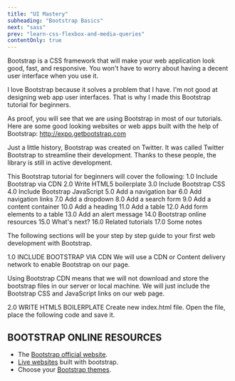 ```yaml
---
title: "UI Mastery"
subheading: "Bootstrap Basics"
next: "sass"
prev: "learn-css-flexbox-and-media-queries"
contentOnly: true
---
```


Bootstrap is a CSS framework that will make your web application look good, fast, and responsive. You won't have to worry about having a decent user interface when you use it.

I love Bootstrap because it solves a problem that I have. I'm not good at designing web app user interfaces. That is why I made this Bootstrap tutorial for beginners.

As proof, you will see that we are using Bootstrap in most of our tutorials. Here are some good looking websites or web apps built with the help of Bootstrap: http://expo.getbootstrap.com

Just a little history, Bootstrap was created on Twitter. It was called Twitter Bootstrap to streamline their development. Thanks to these people, the library is still in active development.

This Bootstrap tutorial for beginners will cover the following:
1.0 Include Bootstrap via CDN
2.0 Write HTML5 boilerplate
3.0 Include Bootstrap CSS
4.0 Include Bootstrap JavaScript
5.0 Add a navigation bar
6.0 Add navigation links
7.0 Add a dropdown
8.0 Add a search form
9.0 Add a content container
10.0 Add a heading
11.0 Add a table
12.0 Add form elements to a table
13.0 Add an alert message
14.0 Bootstrap online resources
15.0 What's next?
16.0 Related tutorials
17.0 Some notes

The following sections will be your step by step guide to your first web development with Bootstrap.

1.0 INCLUDE BOOTSTRAP VIA CDN
We will use a CDN or Content delivery network to enable Bootstrap on our page.

Using Bootstrap CDN means that we will not download and store the bootstrap files in our server or local machine. We will just include the Bootstrap CSS and JavaScript links on our web page.

2.0 WRITE HTML5 BOILERPLATE
Create new index.html file. Open the file, place the following code and save it.

## BOOTSTRAP ONLINE RESOURCES

- The [Bootstrap official website](https://css-tricks.com/css-media-queries/).
- [Live websites](https://expo.getbootstrap.com/) built with bootstrap.
- Choose your [Bootstrap themes](https://bootswatch.com/).
